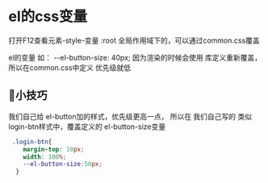 # el的css变量

打开F12查看元素-style-变量
:root 全局作用域下的，可以通过common.css覆盖

el的变量 如： --el-button-size: 40px;
因为渲染的时候会使用 库定义重新覆盖，所以在common.css中定义 优先级就低

## 📙小技巧

我们自己给 el-button加的样式，优先级更高一点，
所以在 我们自己写的 类似 login-btn样式中，覆盖定义的 el-button-size变量

```css
 .login-btn{
    margin-top: 10px;
    width: 100%;
    --el-button-size:50px;
  }
```
